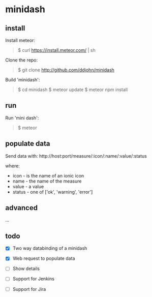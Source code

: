 # minidash

## install

Install meteor:
> $ curl https://install.meteor.com/ | sh

Clone the repo:
> $ git clone http://github.com/ddjohn/minidash

Build 'minidash':
> $ cd minidash
> $ meteor update
> $ meteor npm install


## run

Run 'mini dash':
> $ meteor


## populate data

Send data with:
http://host:port/measure/:icon/:name/:value/:status

where:
- icon - is the name of an ionic icon
- name - the name of the measure
- value - a value 
- status - one of ['ok', 'warning', 'error'] 


## advanced
...

## todo
- [x] Two way databinding of a minidash
- [x] Web request to populate data
- [ ] Show details
- [ ] Support for Jenkins
- [ ] Support for Jira

